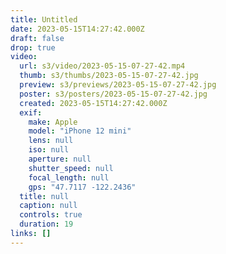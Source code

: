 ```yaml
---
title: Untitled
date: 2023-05-15T14:27:42.000Z
draft: false
drop: true
video:
  url: s3/video/2023-05-15-07-27-42.mp4
  thumb: s3/thumbs/2023-05-15-07-27-42.jpg
  preview: s3/previews/2023-05-15-07-27-42.jpg
  poster: s3/posters/2023-05-15-07-27-42.jpg
  created: 2023-05-15T14:27:42.000Z
  exif:
    make: Apple
    model: "iPhone 12 mini"
    lens: null
    iso: null
    aperture: null
    shutter_speed: null
    focal_length: null
    gps: "47.7117 -122.2436"
  title: null
  caption: null
  controls: true
  duration: 19
links: []
---
```

